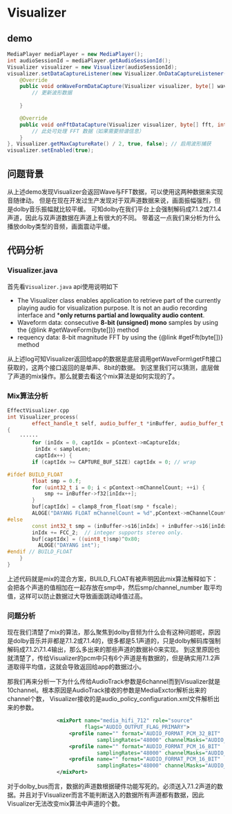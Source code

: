 # Visualizer 
## demo
```java
MediaPlayer mediaPlayer = new MediaPlayer();
int audioSessionId = mediaPlayer.getAudioSessionId();
Visualizer visualizer = new Visualizer(audioSessionId);
visualizer.setDataCaptureListener(new Visualizer.OnDataCaptureListener() {
    @Override
    public void onWaveFormDataCapture(Visualizer visualizer, byte[] waveform, int samplingRate) {
        // 更新波形数据
        
    }

    @Override
    public void onFftDataCapture(Visualizer visualizer, byte[] fft, int samplingRate) {
        // 此处可处理 FFT 数据（如果需要频谱信息）
    }
}, Visualizer.getMaxCaptureRate() / 2, true, false); // 启用波形捕获
visualizer.setEnabled(true);
```
## 问题背景
从上述demo发现Visualizer会返回Wave与FFT数据，可以使用这两种数据来实现音随律动。 但是在现在开发过生产发现对于双声道数据来说，画面振幅强烈，但是dolby音乐振幅就比较平缓。 可知dolby在我们平台上会强制解码成7.1.2或7.1.4声道，因此与双声道数据在声道上有很大的不同。
带着这一点我们来分析为什么播放dolby类型的音频，画面震动平缓。
## 代码分析
### Visualizer.java
首先看`Visualizer.java` api使用说明如下

- The Visualizer class enables application to retrieve part of the currently playing audio for visualization purpose. It is not an audio recording interface and ***only returns partial and lowquality audio content**. 
- Waveform data: consecutive **8-bit (unsigned) mono** samples by using the
{@link #getWaveForm(byte[])} method
- requency data: 8-bit magnitude FFT by using the {@link #getFft(byte[])} method

从上述log可知Visualizer返回给app的数据是底层调用getWaveForm\getFft接口获取的，这两个接口返回的是单声、8bit的数据。
到这里我们可以猜测，底层做了声道的mix操作。那么就要去看这个mix算法是如何实现的了。
### Mix算法分析
```c++
EffectVisualizer.cpp
int Visualizer_process(
        effect_handle_t self, audio_buffer_t *inBuffer, audio_buffer_t *outBuffer)
{
    ······
        for (inIdx = 0, captIdx = pContext->mCaptureIdx;
         inIdx < sampleLen;
         captIdx++) {
        if (captIdx >= CAPTURE_BUF_SIZE) captIdx = 0; // wrap

#ifdef BUILD_FLOAT
        float smp = 0.f;
        for (uint32_t i = 0; i < pContext->mChannelCount; ++i) {
            smp += inBuffer->f32[inIdx++];
        }
        buf[captIdx] = clamp8_from_float(smp * fscale);
        ALOGE("DAYANG FLOAT mChannelCount = %d",pContext->mChannelCount);
#else
        const int32_t smp = (inBuffer->s16[inIdx] + inBuffer->s16[inIdx + 1]) >> shift;
        inIdx += FCC_2;  // integer supports stereo only.
        buf[captIdx] = ((uint8_t)smp)^0x80;
          ALOGE("DAYANG int");
#endif // BUILD_FLOAT
    }
}
```
上述代码就是mix的混合方案，BUILD_FLOAT有被声明因此mix算法解释如下：
会把各个声道的值相加在一起存放在smp中，然后smp/channel_number 取平均值，这样可以防止数据过大导致画面跳动峰值过高。
### 问题分析
现在我们清楚了mix的算法，那么聚焦到dolby音频为什么会有这种问题呢，原因是dolby音乐并非都是7.1.2或7.1.4的，很多都是5.1声道的，只是dolby解码库强制解码成7.1.2\7.1.4输出，那么多出来的那些声道的数据补0来实现。
到这里原因也就清楚了，传给Visualizer的pcm中只有6个声道是有数据的，但是确实用7.1.2声道取得平均值，这就会导致返回给app的数据过小。

那我们再来分析一下为什么传给AudioTrack参数是6channel而到Visualizer就是10channel。根本原因是AudioTrack接收的参数是MediaExctor解析出来的channel个数，
Visualizer接收的是audio_policy_configuration.xml文件解析出来的参数。
```xml
                <mixPort name="media_hifi_712" role="source"
                         flags="AUDIO_OUTPUT_FLAG_PRIMARY">
                    <profile name="" format="AUDIO_FORMAT_PCM_32_BIT"
                             samplingRates="48000" channelMasks="AUDIO_CHANNEL_OUT_7POINT1POINT2"/>
                    <profile name="" format="AUDIO_FORMAT_PCM_16_BIT"
                             samplingRates="48000" channelMasks="AUDIO_CHANNEL_OUT_7POINT1POINT2"/>
                    <profile name="" format="AUDIO_FORMAT_PCM_16_BIT"
                             samplingRates="48000" channelMasks="AUDIO_CHANNEL_OUT_5POINT1POINT4"/>
                </mixPort>
```
对于dolby_bus而言，数据的声道数根据硬件功能写死的。必须送入7.1.2声道的数据。并且对于Visualizer而言不能判断送入的数据所有声道都有数据，因此Visualizer无法改变mix算法中声道的个数。



